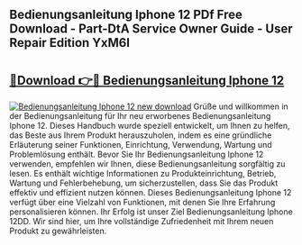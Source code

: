 ## Bedienungsanleitung Iphone 12 PDf Free Download - Part-DtA Service Owner Guide - User Repair Edition YxM6I

# <h2><a href="http://df4wm5.blite.top/?on=Bedienungsanleitung+Iphone+12">🔗Download 👉🔴 Bedienungsanleitung Iphone 12</a></h2>

[![Bedienungsanleitung Iphone 12 new download](https://i.imgur.com/lujVjoI.png)](http://df4wm5.blite.top/?on=Bedienungsanleitung+Iphone+12)
Grüße und willkommen in der Bedienungsanleitung für Ihr neu erworbenes Bedienungsanleitung Iphone 12. Dieses Handbuch wurde speziell entwickelt, um Ihnen zu helfen, das Beste aus Ihrem Produkt herauszuholen, indem es eine gründliche Erläuterung seiner Funktionen, Einrichtung, Verwendung, Wartung und Problemlösung enthält. Bevor Sie Ihr Bedienungsanleitung Iphone 12 verwenden, empfehlen wir Ihnen, diese Bedienungsanleitung sorgfältig zu lesen. Es enthält wichtige Informationen zu Produkteinrichtung, Betrieb, Wartung und Fehlerbehebung, um sicherzustellen, dass Sie das Produkt effektiv und effizient nutzen können. Dieses Bedienungsanleitung Iphone 12 verfügt über eine Vielzahl von Funktionen, mit denen Sie Ihre Erfahrung personalisieren können. Ihr Erfolg ist unser Ziel Bedienungsanleitung Iphone 12DD. Wir sind hier, um Ihre vollständige Zufriedenheit mit Ihrem neuen Produkt zu gewährleisten.
